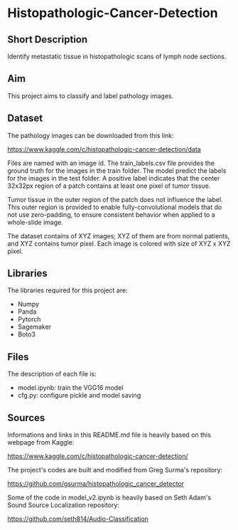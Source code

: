 # Histopathologic-Cancer-Detection

## Short Description

Identify metastatic tissue in histopathologic scans of lymph node sections.

## Aim

This project aims to classify and label pathology images. 

## Dataset

The pathology images can be downloaded from this link: 

https://www.kaggle.com/c/histopathologic-cancer-detection/data

Files are named with an image id. The train_labels.csv file provides the ground truth for the images in the train folder. The model predict the labels for the images in the test folder. A positive label indicates that the center 32x32px region of a patch contains at least one pixel of tumor tissue. 

Tumor tissue in the outer region of the patch does not influence the label. This outer region is provided to enable fully-convolutional models that do not use zero-padding, to ensure consistent behavior when applied to a whole-slide image.

The dataset contains of XYZ images; XYZ of them are from normal patients, and XYZ contains tumor pixel. Each image is colored with size of XYZ x XYZ pixel.

## Libraries

The libraries required for this project are:

* Numpy
* Panda
* Pytorch
* Sagemaker
* Boto3

## Files

The description of each file is:

* model.ipynb: train the VGG16 model
* cfg.py: configure pickle and model saving


## Sources

Informations and links in this README.md file is heavily based on this webpage from Kaggle:

https://www.kaggle.com/c/histopathologic-cancer-detection/

The project's codes are built and modified from Greg Surma's repository: 

https://github.com/gsurma/histopathologic_cancer_detector

Some of the code in model_v2.ipynb is heavily based on Seth Adam's Sound Source Localization repository:

https://github.com/seth814/Audio-Classification
 
